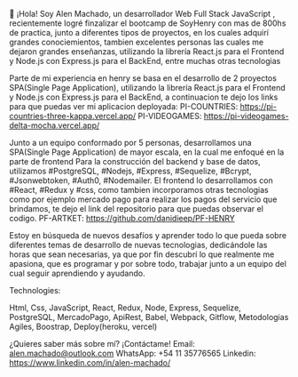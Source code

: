 👋 ¡Hola! Soy Alen Machado, un desarrollador Web Full Stack JavaScript , recientemente logré finzalizar el bootcamp de SoyHenry con mas de 800hs de practica, junto a diferentes tipos de proyectos, en los cuales adquirí grandes conociemientos, tambien excelentes personas las cuales me dejaron grandes enseñanzas, utilizando la librería React.js para el Frontend y Node.js con Express.js para el BackEnd, entre muchas otras tecnologias 

Parte de mi experiencia en henry se basa en el desarrollo de 2 proyectos SPA(Single Page Application), utilizando la librería React.js para el Frontend y Node.js con Express.js para el BackEnd, a continuacion te dejo los links para que puedas ver mi aplicacion deployada: 
PI-COUNTRIES: https://pi-countries-three-kappa.vercel.app/
PI-VIDEOGAMES: https://pi-videogames-delta-mocha.vercel.app/

Junto a un equipo conformado por 5 personas, desarrollamos una SPA(Single Page Application) de mayor escala, en la cual me enfoqué en la parte de frontend Para la construcción del backend y base de datos, utilizamos #PostgreSQL, #Nodejs, #Express, #Sequelize, #Bcrypt, #Jsonwebtoken, #Auth0, #Nodemailer. El frontend lo desarrollamos con #React, #Redux y #css, como tambien incorporamos otras tecnologias como por ejemplo mercado pago para realizar los pagos del servicio que brindamos, te dejo el link del repositorio para que puedas observar el codigo.
PF-ARTKET: https://github.com/danidieep/PF-HENRY

Estoy en búsqueda de nuevos desafíos y aprender todo lo que pueda sobre diferentes temas de desarrollo de nuevas tecnologias, dedicándole las horas que sean necesarias, ya que por fin descubrí lo que realmente me apasiona, que es programar y por sobre todo, trabajar junto a un equipo del cual seguir aprendiendo y ayudando.

Technologies: 

Html, Css, JavaScript, React, Redux, Node, Express, Sequelize, PostgreSQL, MercadoPago, ApiRest, Babel, Webpack, Gitflow, Metodologias Agiles, Boostrap, Deploy(heroku, vercel)

¿Quieres saber más sobre mí? ¡Contáctame!
Email: alen.machado@outlook.com
WhatsApp: +54 11 35776565
Linkedin: https://www.linkedin.com/in/alen-machado/
